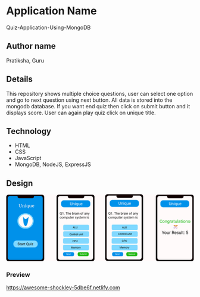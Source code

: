 # Application Name
Quiz-Application-Using-MongoDB
## Author name
Pratiksha, Guru
## Details
This repository shows multiple choice questions, user can select one option and go to next question using next button. All data is stored into the mongodb database. If you want end quiz then click on submit button and it displays score. User can again play quiz click on unique title.
## Technology
* HTML
* CSS
* JavaScript
* MongoDB, NodeJS, ExpressJS
## Design

![sceenshot](./images/Quiz.png)
### Preview
https://awesome-shockley-5dbe6f.netlify.com
